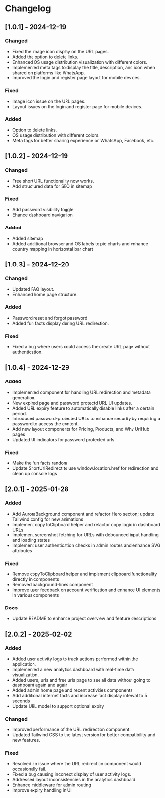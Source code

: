 # Changelog

## [1.0.1] - 2024-12-19

### Changed
- Fixed the image icon display on the URL pages.
- Added the option to delete links.
- Enhanced OS usage distribution visualization with different colors.
- Implemented meta tags to display the title, description, and icon when shared on platforms like WhatsApp.
- Improved the login and register page layout for mobile devices.

### Fixed
- Image icon issue on the URL pages.
- Layout issues on the login and register page for mobile devices.

### Added
- Option to delete links.
- OS usage distribution with different colors.
- Meta tags for better sharing experience on WhatsApp, Facebook, etc.

## [1.0.2] - 2024-12-19

### Changed
- Free short URL functionality now works.
- Add structured data for SEO in sitemap

### Fixed
- Add password visibility toggle
- Ehance dashboard navigation

### Added
- Added sitemap
- Added additional browser and OS labels to pie charts and enhance country mapping in horizontal bar chart

## [1.0.3] - 2024-12-20

### Changed
- Updated FAQ layout.
- Enhanced home page structure.

### Added
- Password reset and forgot password
- Added fun facts display during URL redirection.

### Fixed
- Fixed a bug where users could access the create URL page without authentication.

## [1.0.4] - 2024-12-29

### Added
- Implemented component for handling URL redirection and metadata generation.
- New expired page and password protectd URL UI updates.
- Added URL expiry feature to automatically disable links after a certain period.
- Introduced password-protected URLs to enhance security by requiring a password to access the content.
- Add new layout components for Pricing, Products, and Why UrlHub pages
- Updated UI indicators for password protected urls

### Fixed
- Make the fun facts random
- Update ShortUrlRedirect to use window.location.href for redirection and clean up console logs

## [2.0.1] - 2025-01-28

### Added
- Add AuroraBackground component and refactor Hero section; update Tailwind config for new animations
- Implement copyToClipboard helper and refactor copy logic in dashboard URLs
- Implement screenshot fetching for URLs with debounced input handling and loading states
- Implement user authentication checks in admin routes and enhance SVG attributes

### Fixed
- Remove copyToClipboard helper and implement clipboard functionality directly in components
- Removed background-lines component
- Improve user feedback on account verification and enhance UI elements in various components

### Docs
- Update README to enhance project overview and feature descriptions

## [2.0.2] - 2025-02-02

### Added
- Added user activity logs to track actions performed within the application.
- Implemented a new analytics dashboard with real-time data visualization.
- Added users, urls and free urls page to see all data without going to dashboard again and again
- Added admin home page and recent activities components
- Add additional internet facts and increase fact display interval to 5 seconds
- Update URL model to support optional expiry

### Changed
- Improved performance of the URL redirection component.
- Updated Tailwind CSS to the latest version for better compatibility and new features.

### Fixed
- Resolved an issue where the URL redirection component would occasionally fail.
- Fixed a bug causing incorrect display of user activity logs.
- Addressed layout inconsistencies in the analytics dashboard.
- Enhance middleware for admin routing
- Improve expiry handling in UI